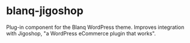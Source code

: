 blanq-jigoshop
==============

Plug-in component for the Blanq WordPress theme. Improves integration with Jigoshop, "a WordPress eCommerce plugin that works".